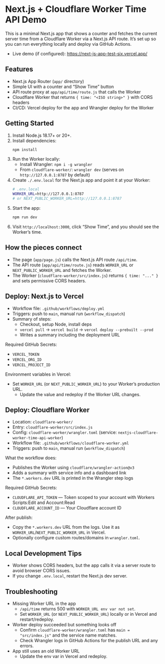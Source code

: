 # Next.js + Cloudflare Worker Time API Demo

This is a minimal Next.js app that shows a counter and fetches the current server time from a Cloudflare Worker via a Next.js API route. It’s set up so you can run everything locally and deploy via GitHub Actions.

- Live demo (if configured): https://next-js-app-test-six.vercel.app/

## Features
- Next.js App Router (`app/` directory)
- Simple UI with a counter and “Show Time” button
- API route proxy at `app/api/time/route.js` that calls the Worker
- Cloudflare Worker that returns `{ time: "<ISO string>" }` with CORS headers
- CI/CD: Vercel deploy for the app and Wrangler deploy for the Worker

## Getting Started
1. Install Node.js 18.17+ or 20+.
2. Install dependencies:
   ```bash
   npm install
   ```
3. Run the Worker locally:
   - Install Wrangler: `npm i -g wrangler`
   - From `cloudflare-worker/`: `wrangler dev` (serves on `http://127.0.0.1:8787` by default)
4. Create `./.env.local` for the Next.js app and point it at your Worker:
   ```bash
   # .env.local
   WORKER_URL=http://127.0.0.1:8787
   # or NEXT_PUBLIC_WORKER_URL=http://127.0.0.1:8787
   ```
5. Start the app:
   ```bash
   npm run dev
   ```
6. Visit `http://localhost:3000`, click “Show Time”, and you should see the Worker’s time.

## How the pieces connect
- The page (`app/page.js`) calls the Next.js API route `/api/time`.
- The API route (`app/api/time/route.js`) reads `WORKER_URL` or `NEXT_PUBLIC_WORKER_URL` and fetches the Worker.
- The Worker (`cloudflare-worker/src/index.js`) returns `{ time: "..." }` and sets permissive CORS headers.

## Deploy: Next.js to Vercel
- Workflow file: `.github/workflows/deploy.yml`
- Triggers: push to `main`, manual run (`workflow_dispatch`)
- Summary of steps:
  - Checkout, setup Node, install deps
  - `vercel pull` → `vercel build` → `vercel deploy --prebuilt --prod`
  - Writes a summary including the deployment URL

Required GitHub Secrets:
- `VERCEL_TOKEN`
- `VERCEL_ORG_ID`
- `VERCEL_PROJECT_ID`

Environment variables in Vercel:
- Set `WORKER_URL` (or `NEXT_PUBLIC_WORKER_URL`) to your Worker’s production URL.
  - Update the value and redeploy if the Worker URL changes.

## Deploy: Cloudflare Worker
- Location: `cloudflare-worker/`
- Entry: `cloudflare-worker/src/index.js`
- Config: `cloudflare-worker/wrangler.toml` (service: `nextjs-cloudflare-worker-time-api-worker`)
- Workflow file: `.github/workflows/cloudflare-worker.yml`
- Triggers: push to `main`, manual run (`workflow_dispatch`)

What the workflow does:
- Publishes the Worker using `cloudflare/wrangler-action@v3`
- Adds a summary with service info and a dashboard link
- The `*.workers.dev` URL is printed in the Wrangler step logs

Required GitHub Secrets:
- `CLOUDFLARE_API_TOKEN` — Token scoped to your account with Workers Scripts:Edit and Account:Read
- `CLOUDFLARE_ACCOUNT_ID` — Your Cloudflare account ID

After publish:
- Copy the `*.workers.dev` URL from the logs. Use it as `WORKER_URL`/`NEXT_PUBLIC_WORKER_URL` in Vercel.
- Optionally configure custom routes/domains in `wrangler.toml`.

## Local Development Tips
- Worker shows CORS headers, but the app calls it via a server route to avoid browser CORS issues.
- If you change `.env.local`, restart the Next.js dev server.

## Troubleshooting
- Missing Worker URL in the app
  - `/api/time` returns 500 with `WORKER_URL env var not set`.
  - Set `WORKER_URL` (or `NEXT_PUBLIC_WORKER_URL`) locally or in Vercel and restart/redeploy.
- Worker deploy succeeded but something looks off
  - Confirm `cloudflare-worker/wrangler.toml` has `main = "src/index.js"` and the service name matches.
  - Check Wrangler logs in GitHub Actions for the publish URL and any errors.
- App still uses an old Worker URL
  - Update the env var in Vercel and redeploy.
